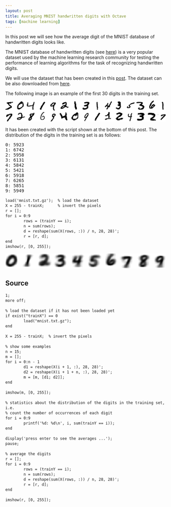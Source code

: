 ```yaml
---
layout: post
title: Averaging MNIST handwritten digits with Octave
tags: [machine learning]
---
```


In this post we will see how the average digit of the MNIST database of handwritten digits looks like.

The MNIST database of handwritten digits (see [here](http://yann.lecun.com/exdb/mnist/)) is a very popular dataset used by the machine learning research community for testing the performance of learning algorithms for the task of recognizing handwritten digits.

We will use the dataset that has been created in this [post](/2015-07-25-MNIST-handwritten-digits-for-Octave). The dataset can be also downloaded from [here](https://github.com/daniel-e/blogdata/tree/master/average_digits).

The following image is an example of the first 30 digits in the training set.

![examples of some MNIST handwritten digits](/assets/digits.png)

It has been created with the script shown at the bottom of this post. The distribution of the digits in the training set is as follows:

<pre>0: 5923
1: 6742
2: 5958
3: 6131
4: 5842
5: 5421
6: 5918
7: 6265
8: 5851
9: 5949</pre>

<pre><code class="matlab">load('mnist.txt.gz');  % load the dataset
X = 255 - trainX;      % invert the pixels
r = [];
for i = 0:9
        rows = (trainY == i);
        n = sum(rows);
        d = reshape(sum(X(rows, :)) / n, 28, 28)';
        r = [r, d];
end
imshow(r, [0, 255]);
</code></pre>

![examples of some MNIST handwritten digits](/assets/avgdigits.png)

## Source

<pre><code class="matlab">1;
more off;

% load the dataset if it has not been loaded yet
if exist("trainX") == 0
        load("mnist.txt.gz");
end

X = 255 - trainX;  % invert the pixels

% show some examples
n = 15;
m = [];
for i = 0:n - 1
        d1 = reshape(X(i + 1, :), 28, 28)';
        d2 = reshape(X(i + 1 + n, :), 28, 28)';
        m = [m, [d1; d2]];
end

imshow(m, [0, 255]);

% statistics about the distribution of the digits in the training set, i.e.
% count the number of occurrences of each digit
for i = 0:9
        printf('%d: %d\n', i, sum(trainY == i));
end

display('press enter to see the averages ...');
pause;

% average the digits
r = [];
for i = 0:9
        rows = (trainY == i);
        n = sum(rows);
        d = reshape(sum(X(rows, :)) / n, 28, 28)';
        r = [r, d];
end    

imshow(r, [0, 255]);
</code></pre>
